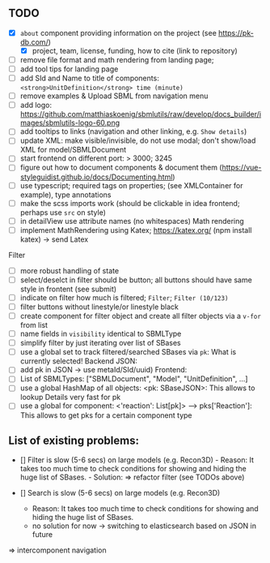 ## TODO
- [x] `about` component providing information on the project (see https://pk-db.com/)
  - [x] project, team, license, funding, how to cite (link to repository)
- [ ] remove file format and math rendering from landing page;
- [ ] add tool tips for landing page
- [ ] add SId and Name to title of components: `<strong>UnitDefinition</strong> time (minute)`
- [ ] remove examples & Upload SBML from navigation menu
- [ ] add logo: https://github.com/matthiaskoenig/sbmlutils/raw/develop/docs_builder/images/sbmlutils-logo-60.png
- [ ] add tooltips to links (navigation and other linking, e.g. `Show details`)
- [ ] update XML: make visible/invisible, do not use modal; don't show/load XML for model/SBMLDocument
- [ ] start frontend on different port: > 3000; 3245
- [ ] figure out how to document components & document them (https://vue-styleguidist.github.io/docs/Documenting.html)
- [ ] use typescript; required tags on properties; (see XMLContainer for example), type annotations
- [ ] make the scss imports work (should be clickable in idea frontend; perhaps use `src` on style)
- [ ] in detailView use attribute names (no whitespaces)
Math rendering
- [ ] implement MathRendering using Katex; https://katex.org/ (npm install katex) -> send Latex
  
Filter
- [ ] more robust handling of state
- [ ] select/deselct in filter should be button; all buttons should have same style in frontent (see submit)
- [ ] indicate on filter how much is filtered; `Filter`; `Filter (10/123)`
- [ ] filter buttons without linestyle/or linestyle black
- [ ] create component for filter object and create all filter objects via a `v-for` from
      list
- [ ] name fields in `visibility` identical to SBMLType
- [ ] simplify filter by just iterating over list of SBases
- [ ] use a global set to track filtered/searched SBases via `pk`: What is currently selected!
Backend JSON:
- [ ]  add pk in JSON -> use metaId/SId/uuid)
Frontend:
- [ ] List of SBMLTypes: ["SBMLDocument", "Model", "UnitDefinition", ...]  
- [ ] use a global HashMap of all objects: <pk: SBaseJSON>: This allows to lookup Details very fast for pk
- [ ] use a global for component: <'reaction': List[pk]> --> pks['Reaction']: This allows to get pks for a certain component type

## List of existing problems:
 - [] Filter is slow (5-6 secs) on large models (e.g. Recon3D)
        - Reason: It takes too much time to check conditions for showing and hiding the huge list of SBases.
        - Solution: => refactor filter (see TODOs above)
   
- [] Search is slow (5-6 secs) on large models (e.g. Recon3D)
    - Reason: It takes too much time to check conditions for showing and hiding the huge list of SBases.
    - no solution for now -> switching to elasticsearch based on JSON in future
    
=> intercomponent navigation
